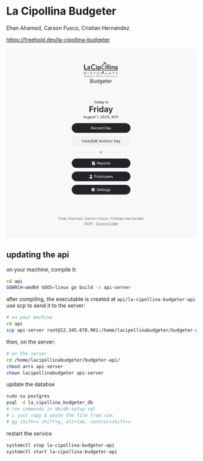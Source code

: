 # La Cipollina Budgeter

Ehan Ahamed, Carson Fusco, Cristian Hernandez

https://freehold.dev/la-cipollina-budgeter

![Screenshot](./assets/screenshot1.png)

## updating the api

on your machine, compile it:
```sh
cd api
GOARCH=amd64 GOOS=linux go build -o api-server
```

after compiling, the executable is created at `api/la-cipollina-budgeter-api` use scp to send it to the server:
```sh
# on your machine
cd api
scp api-server root@12.345.678.901:/home/lacipollinabudgeter/budgeter-api/
```

then, on the server:
```sh
# on the server
cd /home/lacipollinabudgeter/budgeter-api/
chmod a+rx api-server
chown lacipollinabudgeter api-server
```

update the databse
```sh
sudo su postgres
psql -d la_cipollina_budgeter_db
# run commands in db/db-setup.sql
# i just copy & paste the file from vim:
# gg shift+v shift+g, alt+tab, control+shift+v
```

restart the service
```sh
systemctl stop la-cipollina-budgeter-api
systemctl start la-cipollina-budgeter-api
```
